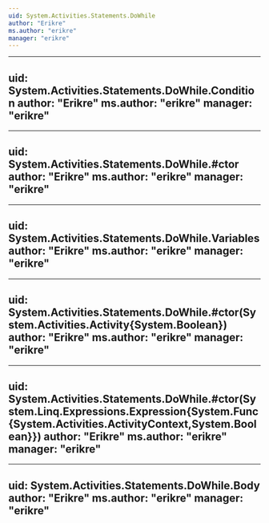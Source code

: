 ```yaml
---
uid: System.Activities.Statements.DoWhile
author: "Erikre"
ms.author: "erikre"
manager: "erikre"
---
```


---
uid: System.Activities.Statements.DoWhile.Condition
author: "Erikre"
ms.author: "erikre"
manager: "erikre"
---

---
uid: System.Activities.Statements.DoWhile.#ctor
author: "Erikre"
ms.author: "erikre"
manager: "erikre"
---

---
uid: System.Activities.Statements.DoWhile.Variables
author: "Erikre"
ms.author: "erikre"
manager: "erikre"
---

---
uid: System.Activities.Statements.DoWhile.#ctor(System.Activities.Activity{System.Boolean})
author: "Erikre"
ms.author: "erikre"
manager: "erikre"
---

---
uid: System.Activities.Statements.DoWhile.#ctor(System.Linq.Expressions.Expression{System.Func{System.Activities.ActivityContext,System.Boolean}})
author: "Erikre"
ms.author: "erikre"
manager: "erikre"
---

---
uid: System.Activities.Statements.DoWhile.Body
author: "Erikre"
ms.author: "erikre"
manager: "erikre"
---
